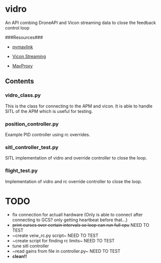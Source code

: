 # vidro #

An API combing DroneAPI and Vicon streaming data to close the feedback control loop

###Resources###

* [pymavlink](https://github.com/mavlink/pymavlink)

* [Vicon Streaming](https://github.com/cfinucane/pyvicon)

* [MavProxy](https://github.com/tridge/MAVProxy)


## Contents ##

### vidro_class.py ###

This is the class for connecting to the APM and vicon. It is able to handle SITL of the APM which is useful for testing.

### position_controller.py ###

Example PID controller using rc overrides.

### sitl_controller_test.py ###

SITL implementation of vidro and override controller to close the loop.

### flight_test.py ###

Implementation of vidro and rc override controller to close the loop.

TODO
======

* fix connection for actuall hardware (Only is able to connect after connecting to GCS? only getting heartbeat before that...)
* <del>print curses over certain intervals so loop can run full cpu</del> NEED TO TEST
* ~create veiw_rc.py script~ NEED TO TEST
* ~create script for finding rc limits~ NEED TO TEST
* tune sitl controller
* ~read gains from file in controller.py~ NEED TO TEST
* __clean!!__
